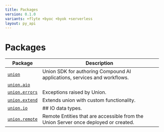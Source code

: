 ```yaml
---
title: Packages
version: 0.1.0
variants: +flyte +byoc +byok +serverless
layout: py_api
---
```


# Packages

| Package | Description |
|-|-|
| [`union`](union) | Union SDK for authoring Compound AI applications, services and workflows. |
| [`union.aio`](union.aio) |  |
| [`union.errors`](union.errors) | Exceptions raised by Union. |
| [`union.extend`](union.extend) | Extends union with custom functionality. |
| [`union.io`](union.io) | ## IO data types. |
| [`union.remote`](union.remote) | Remote Entities that are accessible from the Union Server once deployed or created. |
